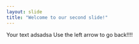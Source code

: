 ```yaml
---
layout: slide
title: "Welcome to our second slide!"
---
```

Your text adsadsa
Use the left arrow to go back!!!!
